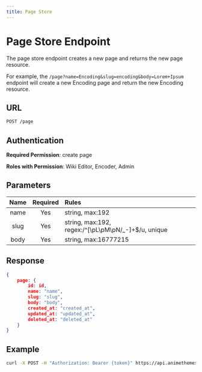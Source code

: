 ```yaml
---
title: Page Store
---
```


# Page Store Endpoint

The page store endpoint creates a new page and returns the new page resource.

For example, the `/page?name=Encoding&slug=encoding&body=Lorem+Ipsum` endpoint will create a new Encoding page and return the new Encoding resource.

## URL

```sh
POST /page
```

## Authentication

**Required Permission**: create page

**Roles with Permission**: Wiki Editor, Encoder, Admin

## Parameters

| Name     | Required | Rules                                                |
| :------: | :------: | :--------------------------------------------------- |
| name     | Yes      | string, max:192                                      |
| slug     | Yes      | string, max:192, regex:/^[\pL\pM\pN\/_-]+$/u, unique |
| body     | Yes      | string, max:16777215                                 |

## Response

```json
{
    page: {
        id: id,
        name: "name",
        slug: "slug",
        body: "body",
        created_at: "created_at",
        updated_at: "updated_at",
        deleted_at: "deleted_at"
    }
}
```

## Example

```bash
curl -X POST -H "Authorization: Bearer {token}" https://api.animethemes.moe/page/
```
